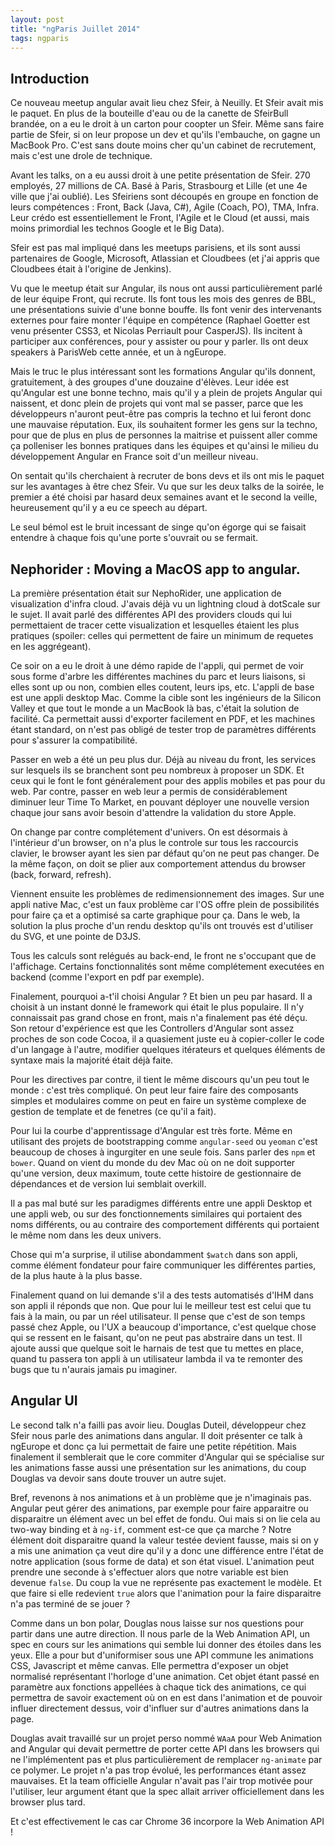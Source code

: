 ```yaml
---
layout: post
title: "ngParis Juillet 2014"
tags: ngparis
---
```


## Introduction

Ce nouveau meetup angular avait lieu chez Sfeir, à Neuilly. Et Sfeir avait mis
le paquet. En plus de la bouteille d'eau ou de la canette de SfeirBull brandée,
on a eu le droit à un carton pour coopter un Sfeir. Même sans faire partie de
Sfeir, si on leur propose un dev et qu'ils l'embauche, on gagne un MacBook Pro.
C'est sans doute moins cher qu'un cabinet de recrutement, mais c'est une drole
de technique.

Avant les talks, on a eu aussi droit à une petite présentation de Sfeir. 270
employés, 27 millions de CA. Basé à Paris, Strasbourg et Lille (et une 4e
ville que j'ai oublié). Les Sfeiriens sont découpés en groupe en fonction de
leurs compétences : Front, Back (Java, C#), Agile (Coach, PO), TMA, Infra. Leur
crédo est essentiellement le Front, l'Agile et le Cloud (et aussi, mais moins
primordial les technos Google et le Big Data).

Sfeir est pas mal impliqué dans les meetups parisiens, et ils sont aussi
partenaires de Google, Microsoft, Atlassian et Cloudbees (et j'ai appris que
Cloudbees était à l'origine de Jenkins).

Vu que le meetup était sur Angular, ils nous ont aussi particulièrement parlé
de leur équipe Front, qui recrute. Ils font tous les mois des genres de BBL,
une présentations suivie d'une bonne bouffe. Ils font venir des intervenants
externes pour faire monter l'équipe en compétence (Raphael Goetter est venu
présenter CSS3, et Nicolas Perriault pour CasperJS). Ils incitent à participer
aux conférences, pour y assister ou pour y parler. Ils ont deux speakers
à ParisWeb cette année, et un à ngEurope.

Mais le truc le plus intéressant sont les formations Angular qu'ils donnent,
gratuitement, à des groupes d'une douzaine d'élèves. Leur idée est qu'Angular
est une bonne techno, mais qu'il y a plein de projets Angular qui naissent, et
donc plein de projets qui vont mal se passer, parce que les développeurs
n'auront peut-être pas compris la techno et lui feront donc une mauvaise
réputation. Eux, ils souhaitent former les gens sur la techno, pour que de plus
en plus de personnes la maitrise et puissent aller comme ça polleniser les
bonnes pratiques dans les équipes et qu'ainsi le milieu du développement
Angular en France soit d'un meilleur niveau.

On sentait qu'ils cherchaient à recruter de bons devs et ils ont mis le paquet
sur les avantages à être chez Sfeir. Vu que sur les deux talks de la soirée, le
premier a été choisi par hasard deux semaines avant et le second la veille,
heureusement qu'il y a eu ce speech au départ.

Le seul bémol est le bruit incessant de singe qu'on égorge qui se faisait
entendre à chaque fois qu'une porte s'ouvrait ou se fermait.

## Nephorider : Moving a MacOS app to angular.

La première présentation était sur NephoRider, une application de visualization
d'infra cloud. J'avais déjà vu un lightning cloud à dotScale sur le sujet. Il
avait parlé des différentes API des providers clouds qui lui permettaient de
tracer cette visualization et lesquelles étaient les plus pratiques (spoiler:
celles qui permettent de faire un minimum de requetes en les aggrégeant).

Ce soir on a eu le droit à une démo rapide de l'appli, qui permet de voir sous
forme d'arbre les différentes machines du parc et leurs liaisons, si elles sont
up ou non, combien elles coutent, leurs ips, etc. L'appli de base est une appli
desktop Mac. Comme la cible sont les ingénieurs de la Silicon Valley et que
tout le monde a un MacBook là bas, c'était la solution de facilité. Ca
permettait aussi d'exporter facilement en PDF, et les machines étant standard,
on n'est pas obligé de tester trop de paramètres différents pour s'assurer la
compatibilité.

Passer en web a été un peu plus dur. Déjà au niveau du front, les services sur
lesquels ils se branchent sont peu nombreux à proposer un SDK. Et ceux qui le
font le font généralement pour des applis mobiles et pas pour du web. Par
contre, passer en web leur a permis de considérablement diminuer leur Time To
Market, en pouvant déployer une nouvelle version chaque jour sans avoir besoin
d'attendre la validation du store Apple.

On change par contre complétement d'univers. On est désormais à l'intérieur
d'un browser, on n'a plus le controle sur tous les raccourcis clavier, le
browser ayant les sien par défaut qu'on ne peut pas changer. De la même façon,
on doit se plier aux comportement attendus du browser (back, forward, refresh).

Viennent ensuite les problèmes de redimensionnement des images. Sur une appli
native Mac, c'est un faux problème car l'OS offre plein de possibilités pour
faire ça et a optimisé sa carte graphique pour ça. Dans le web, la solution la
plus proche d'un rendu desktop qu'ils ont trouvés est d'utiliser du SVG, et une
pointe de D3JS.

Tous les calculs sont relégués au back-end, le front ne s'occupant que de
l'affichage. Certains fonctionnalités sont même complétement executées en
backend (comme l'export en pdf par exemple).

Finalement, pourquoi a-t'il choisi Angular ? Et bien un peu par hasard. Il
a choisit à un instant donné le framework qui était le plus populaire. Il n'y
connaissait pas grand chose en front, mais n'a finalement pas été déçu. Son
retour d'expérience est que les Controllers d'Angular sont assez proches de son
code Cocoa, il a quasiement juste eu à copier-coller le code d'un langage
à l'autre, modifier quelques itérateurs et quelques éléments de syntaxe mais la
majorité était déjà faite.

Pour les directives par contre, il tient le même discours qu'un peu tout le
monde : c'est très compliqué. On peut leur faire faire des composants simples
et modulaires comme on peut en faire un système complexe de gestion de template
et de fenetres (ce qu'il a fait).

Pour lui la courbe d'apprentissage d'Angular est très forte. Même en utilisant
des projets de bootstrapping comme `angular-seed` ou `yeoman` c'est beaucoup
de choses à ingurgiter en une seule fois. Sans parler des `npm` et `bower`.
Quand on vient du monde du dev Mac où on ne doit supporter qu'une version, deux
maximum, toute cette histoire de gestionnaire de dépendances et de version lui
semblait overkill.

Il a pas mal buté sur les paradigmes différents entre une appli Desktop et une
appli web, ou sur des fonctionnements similaires qui portaient des noms
différents, ou au contraire des comportement différents qui portaient le même
nom dans les deux univers.

Chose qui m'a surprise, il utilise abondamment `$watch` dans son appli, comme
élément fondateur pour faire communiquer les différentes parties, de la plus
haute à la plus basse.

Finalement quand on lui demande s'il a des tests automatisés d'IHM dans son
appli il réponds que non. Que pour lui le meilleur test est celui que tu fais
à la main, ou par un réel utilisateur. Il pense que c'est de son temps passé
chez Apple, ou l'UX a beaucoup d'importance, c'est quelque chose qui se ressent
en le faisant, qu'on ne peut pas abstraire dans un test. Il ajoute aussi que
quelque soit le harnais de test que tu mettes en place, quand tu passera ton
appli à un utilisateur lambda il va te remonter des bugs que tu n'aurais jamais
pu imaginer.

## Angular UI

Le second talk n'a failli pas avoir lieu. Douglas Duteil, développeur chez
Sfeir nous parle des animations dans angular. Il doit présenter ce talk
à ngEurope et donc ça lui permettait de faire une petite répétition. Mais
finalement il semblerait que le core commiter d'Angular qui se spécialise sur
les animations fasse aussi une présentation sur les animations, du coup Douglas
va devoir sans doute trouver un autre sujet.

Bref, revenons à nos animations et à un problème que je n'imaginais pas.
Angular peut gérer des animations, par exemple pour faire apparaitre ou
disparaitre un élément avec un bel effet de fondu. Oui mais si on lie cela au
two-way binding et à `ng-if`, comment est-ce que ça marche ? Notre élément doit
disparaitre quand la valeur testée devient fausse, mais si on y a mis une
animation ça veut dire qu'il y a donc une différence entre l'état de notre
application (sous forme de data) et son état visuel. L'animation peut prendre
une seconde à s'effectuer alors que notre variable est bien devenue `false`. Du
coup la vue ne représente pas exactement le modèle. Et que faire si elle
redevient `true` alors que l'animation pour la faire disparaitre n'a pas
terminé de se jouer ?

Comme dans un bon polar, Douglas nous laisse sur nos questions pour partir dans
une autre direction. Il nous parle de la Web Animation API, un spec en cours
sur les animations qui semble lui donner des étoiles dans les yeux. Elle a pour
but d'uniformiser sous une API commune les animations CSS, Javascript et même
canvas. Elle permettra d'exposer un objet normalisé représentant l'horloge
d'une animation. Cet objet étant passé en paramètre aux fonctions appellées
à chaque tick des animations, ce qui permettra de savoir exactement où on en
est dans l'animation et de pouvoir influer directement dessus, voir d'influer
sur d'autres animations dans la page.

Douglas avait travaillé sur un projet perso nommé `WAaA` pour Web Animation and
Angular qui devait permettre de porter cette API dans les browsers qui ne
l'implémentent pas et plus particulièrement de remplacer `ng-animate` par ce
polymer. Le projet n'a pas trop évolué, les performances étant assez mauvaises.
Et la team officielle Angular n'avait pas l'air trop motivée pour l'utiliser,
leur argument étant que la spec allait arriver officiellement dans les browser
plus tard.

Et c'est effectivement le cas car Chrome 36 incorpore la Web Animation API !









